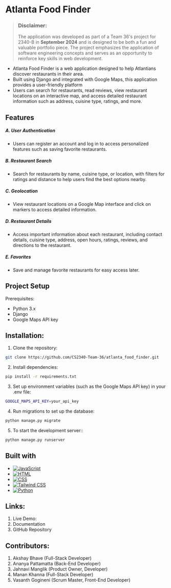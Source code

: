 # Atlanta Food Finder

> ### Disclaimer:
> The application was developed as part of a Team 36's project for 2340-B in **September 2024** and is designed to be both a fun and valuable portfolio piece.
> The project emphasizes the application of software engineering concepts and serves as an opportunity to reinforce key skills in web development.

* Atlanta Food Finder is a web application designed to help Atlantians discover restaurants in their area.
* Built using Django and integrated with Google Maps, this application provides a user-friendly platform
* Users can search for restaurants, read reviews, view restaurant locations on an interactive map, and access detailed restaurant information such as address, cuisine type, ratings, and more.




## Features
##### A. User Authentication
* Users can register an account and log in to access personalized features such as saving favorite restaurants.
##### B. Restaurant Search
* Search for restaurants by name, cuisine type, or location, with filters for ratings and distance to help users find the best options nearby.
##### C. Geolocation
* View restaurant locations on a Google Map interface and click on markers to access detailed information.
##### D. Restaurant Details
* Access important information about each restaurant, including contact details, cuisine type, address, open hours, ratings, reviews, and directions to the restaurant.
##### E. Favorites
* Save and manage favorite restaurants for easy access later.



## Project Setup
Prerequisites:
* Python 3.x
* Django
* Google Maps API key

## Installation:
1. Clone the repository:
 ```sh
git clone https://github.com/CS2340-Team-36/atlanta_food_finder.git
```

2. Install dependencies:
```sh
pip install -r requirements.txt
```
3. Set up environment variables (such as the Google Maps API key) in your .env file:
```sh
GOOGLE_MAPS_API_KEY=your_api_key
```

4. Run migrations to set up the database:
```sh
python manage.py migrate
```


5. To start the development server::
```sh
python manage.py runserver
```


## Built with
* [![JavaScript][JavaScript.com]][JavaScript-url]
* [![HTML][HTML.com]][HTML-url]
* [![CSS][CSS.com]][CSS-url]
* [![Tailwind CSS][TailwindCSS.com]][TailwindCSS-url]
* [![Python][Python.org]][Python-url]


[JavaScript.com]: https://img.shields.io/badge/JavaScript-323330?style=for-the-badge&logo=javascript
[JavaScript-url]: https://www.javascript.com/

[HTML.com]: https://img.shields.io/badge/HTML5-E34F26?style=for-the-badge&logo=html5
[HTML-url]: https://developer.mozilla.org/en-US/docs/Web/HTML

[CSS.com]: https://img.shields.io/badge/CSS3-1572B6?style=for-the-badge&logo=css3
[CSS-url]: https://developer.mozilla.org/en-US/docs/Web/CSS

[TailwindCSS.com]: https://img.shields.io/badge/TailwindCSS-38B2AC?style=for-the-badge&logo=tailwind-css
[TailwindCSS-url]: https://tailwindcss.com/

[Python.org]: https://img.shields.io/badge/Python-3776AB?style=for-the-badge&logo=python
[Python-url]: https://www.python.org/

## Links:
1. Live Demo:
2. Documentation
3. GitHub Repository


## Contributors:
1. Akshay Bhave (Full-Stack Developer)
2. Ananya Pattamatta (Back-End Developer)
3. Jahnavi Manglik (Product Owner, Developer)
4. Manan Khanna (Full-Stack Developer)
5. Vasanth Gogineni (Scrum Master, Front-End Developer)
